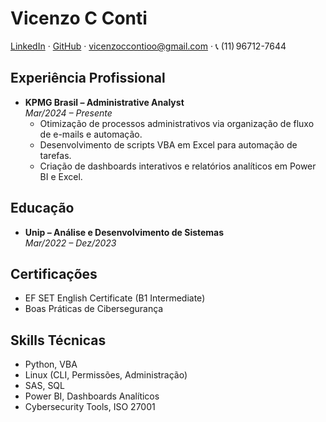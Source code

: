 <!-- Comece diretamente pelo conteúdo que vai aparecer -->
<h1>Vicenzo C Conti</h1>
<p>
  <a href="https://www.linkedin.com/in/vicenzocconti">LinkedIn</a> ·
  <a href="https://github.com/seuusuario">GitHub</a> ·
  <a href="mailto:vicenzoccontioo@gmail.com">vicenzoccontioo@gmail.com</a> ·
  📞 (11) 96712-7644
</p>

<h2>Experiência Profissional</h2>
<ul>
  <li>
    <strong>KPMG Brasil – Administrative Analyst</strong><br>
    <em>Mar/2024 – Presente</em>
    <ul>
      <li>Otimização de processos administrativos via organização de fluxo de e-mails e automação.</li>
      <li>Desenvolvimento de scripts VBA em Excel para automação de tarefas.</li>
      <li>Criação de dashboards interativos e relatórios analíticos em Power BI e Excel.</li>
    </ul>
  </li>
  <!-- ...outras experiências... -->
</ul>

<h2>Educação</h2>
<ul>
  <li>
    <strong>Unip – Análise e Desenvolvimento de Sistemas</strong><br>
    <em>Mar/2022 – Dez/2023</em>
  </li>
  <!-- ... -->
</ul>

<h2>Certificações</h2>
<ul>
  <li>EF SET English Certificate (B1 Intermediate)</li>
  <li>Boas Práticas de Cibersegurança</li>
  <!-- ... -->
</ul>

<h2>Skills Técnicas</h2>
<ul>
  <li>Python, VBA</li>
  <li>Linux (CLI, Permissões, Administração)</li>
  <li>SAS, SQL</li>
  <li>Power BI, Dashboards Analíticos</li>
  <li>Cybersecurity Tools, ISO 27001</li>
</ul>
